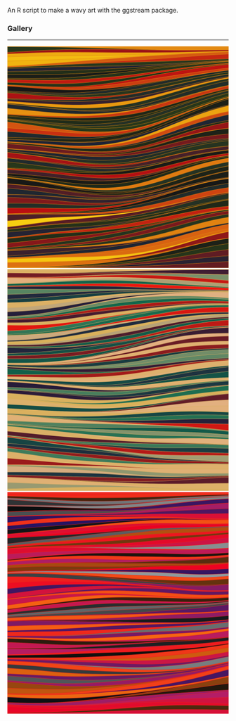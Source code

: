 An R script to make a wavy art with the ggstream package.


### Gallery
---
<div class="row"> 
  <div class="column">
  	<img src="waves-bottlerocket.png">
  	<img src="waves-rushmore.png">
  	<img src="waves-vhs.png">
  </div>
</div>
